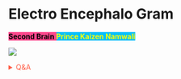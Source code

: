 # Electro Encephalo Gram

<span style='background-color:#ff468b;'><span style='color:#000000;'>**Second Brain**</span> <span style='background-color:#00bfff;'><span style='color:#ffff00;'>**Prince Kaizen Namwali**</span> 


![](https://cdna.artstation.com/p/assets/images/images/014/117/996/20181118111640/smaller_square/mustafa-lamrani-tribal-dude.jpg?1542561401)


<!-- Prince Kaizen Namwali -->


<span style='color:#ff5d46;'>

<details markdown='1'><summary>Q&A</summary>


![](https://i.redd.it/1ctpb8dor8w61.png)

</details>

</span>
